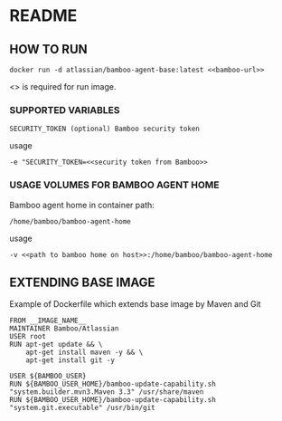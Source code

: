 # README #


## HOW TO RUN ##

	docker run -d atlassian/bamboo-agent-base:latest <<bamboo-url>>
	
<<bamboo-url>> is required for run image.

	
### SUPPORTED VARIABLES ###

	SECURITY_TOKEN (optional) Bamboo security token 
	
usage

	-e "SECURITY_TOKEN=<<security token from Bamboo>>
	
	
### USAGE VOLUMES FOR BAMBOO AGENT HOME ###

Bamboo agent home in container path:

	/home/bamboo/bamboo-agent-home
	
usage

	-v <<path to bamboo home on host>>:/home/bamboo/bamboo-agent-home
	
## EXTENDING BASE IMAGE ##

Example of Dockerfile which extends base image by Maven and Git

	FROM __IMAGE_NAME__
	MAINTAINER Bamboo/Atlassian
	USER root
	RUN apt-get update && \
		apt-get install maven -y && \
		apt-get install git -y

	USER ${BAMBOO_USER}
	RUN ${BAMBOO_USER_HOME}/bamboo-update-capability.sh "system.builder.mvn3.Maven 3.3" /usr/share/maven
	RUN ${BAMBOO_USER_HOME}/bamboo-update-capability.sh "system.git.executable" /usr/bin/git